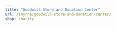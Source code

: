 ```yaml
---
title: "Goodwill Store and Donation Center"
url: /smyrna/goodwill-store-and-donation-center/
shop: charity
---
```

